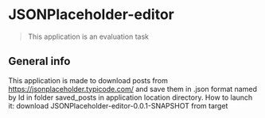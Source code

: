 # JSONPlaceholder-editor

>This application is an evaluation task


## General info
This application is made to download posts from https://jsonplaceholder.typicode.com/ and save them in .json format named by Id in folder saved_posts in application location directory.
How to launch it: download JSONPlaceholder-editor-0.0.1-SNAPSHOT from target